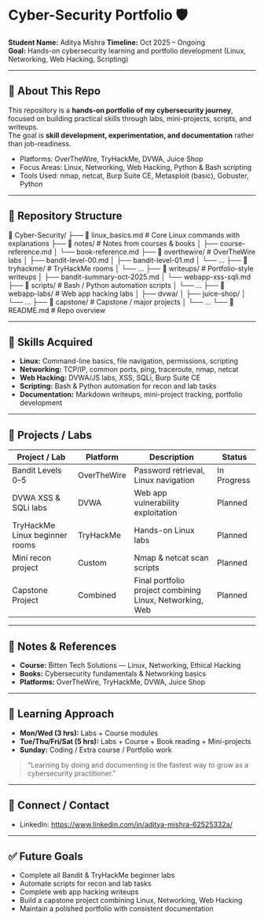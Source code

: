 # Cyber-Security Portfolio 🛡️

**Student Name:** Aditya Mishra
**Timeline:** Oct 2025 – Ongoing  
**Goal:** Hands-on cybersecurity learning and portfolio development (Linux, Networking, Web Hacking, Scripting)

---

## 🚀 About This Repo
This repository is a **hands-on portfolio of my cybersecurity journey**, focused on building practical skills through labs, mini-projects, scripts, and writeups.  
The goal is **skill development, experimentation, and documentation** rather than job-readiness.  

- Platforms: OverTheWire, TryHackMe, DVWA, Juice Shop  
- Focus Areas: Linux, Networking, Web Hacking, Python & Bash scripting  
- Tools Used: nmap, netcat, Burp Suite CE, Metasploit (basic), Gobuster, Python  

---

## 📂 Repository Structure

📂 Cyber-Security/
├── 📄 linux_basics.md              # Core Linux commands with explanations
├── 📂 notes/                       # Notes from courses & books
│   ├── course-reference.md
│   └── book-reference.md
├── 📂 overthewire/                 # OverTheWire labs
│   ├── bandit-level-00.md
│   ├── bandit-level-01.md
│   └── ...
├── 📂 tryhackme/                   # TryHackMe rooms
│   └── ...
├── 📂 writeups/                    # Portfolio-style writeups
│   ├── bandit-summary-oct-2025.md
│   └── webapp-xss-sqli.md
├── 📂 scripts/                     # Bash / Python automation scripts
│   └── ...
├── 📂 webapp-labs/                 # Web app hacking labs
│   ├── dvwa/
│   ├── juice-shop/
│   └── ...
├── 📂 capstone/                    # Capstone / major projects
│   └── ...
└── 📄 README.md                    # Repo overview


---

## 📌 Skills Acquired

- **Linux:** Command-line basics, file navigation, permissions, scripting  
- **Networking:** TCP/IP, common ports, ping, traceroute, nmap, netcat  
- **Web Hacking:** DVWA/JS labs, XSS, SQLi, Burp Suite CE  
- **Scripting:** Bash & Python automation for recon and lab tasks  
- **Documentation:** Markdown writeups, mini-project tracking, portfolio development  

---

## 📝 Projects / Labs

| Project / Lab | Platform | Description | Status |
|---------------|----------|-------------|--------|
| Bandit Levels 0–5 | OverTheWire | Password retrieval, Linux navigation | In Progress |
| DVWA XSS & SQLi labs | DVWA | Web app vulnerability exploitation | Planned |
| TryHackMe Linux beginner rooms | TryHackMe | Hands-on Linux labs | Planned |
| Mini recon project | Custom | Nmap & netcat scan scripts | Planned |
| Capstone Project | Combined | Final portfolio project combining Linux, Networking, Web | Planned |

---

## 📖 Notes & References
- **Course:** Bitten Tech Solutions — Linux, Networking, Ethical Hacking  
- **Books:** Cybersecurity fundamentals & Networking basics  
- **Platforms:** OverTheWire, TryHackMe, DVWA, Juice Shop  

---

## 📅 Learning Approach
- **Mon/Wed (3 hrs):** Labs + Course modules  
- **Tue/Thu/Fri/Sat (5 hrs):** Labs + Course + Book reading + Mini-projects  
- **Sunday:** Coding / Extra course / Portfolio work  

> “Learning by doing and documenting is the fastest way to grow as a cybersecurity practitioner.”

---

## 🔗 Connect / Contact  
- LinkedIn: https://www.linkedin.com/in/aditya-mishra-62525332a/  

---

## ✅ Future Goals
- Complete all Bandit & TryHackMe beginner labs  
- Automate scripts for recon and lab tasks  
- Complete web app hacking writeups  
- Build a capstone project combining Linux, Networking, Web Hacking  
- Maintain a polished portfolio with consistent documentation
